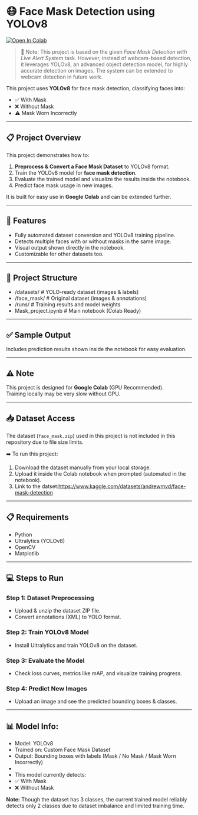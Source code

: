 # 😷 Face Mask Detection using YOLOv8

[![Open In Colab](https://colab.research.google.com/assets/colab-badge.svg)](
https://colab.research.google.com/github/Amogh-7pai/Face-Mask-Detection-YOLOv8/blob/main/Mask_project.ipynb)

> 🚨 Note:
> This project is based on the given *Face Mask Detection with Live Alert System* task.
> However, instead of webcam-based detection, it leverages YOLOv8, an advanced object detection model, for highly accurate detection on images.
> The system can be extended to webcam detection in future work.

This project uses **YOLOv8** for face mask detection, classifying faces into:
- ✅ With Mask
- ❌ Without Mask
- ⚠️ Mask Worn Incorrectly

---

## 📋 Project Overview

This project demonstrates how to:
1. **Preprocess & Convert a Face Mask Dataset** to YOLOv8 format.
2. Train the YOLOv8 model for **face mask detection**.
3. Evaluate the trained model and visualize the results inside the notebook.
4. Predict face mask usage in new images.

It is built for easy use in **Google Colab** and can be extended further.

---

## 🚀 Features
- Fully automated dataset conversion and YOLOv8 training pipeline.
- Detects multiple faces with or without masks in the same image.
- Visual output shown directly in the notebook.
- Customizable for other datasets too.

---

## 📂 Project Structure
- /datasets/           # YOLO-ready dataset (images & labels)
- /face_mask/          # Original dataset (images & annotations)
- /runs/               # Training results and model weights
- Mask_project.ipynb   # Main notebook (Colab Ready)

---

## ✅ Sample Output
Includes prediction results shown inside the notebook for easy evaluation.

---

## ⚠️ Note
This project is designed for **Google Colab** (GPU Recommended).  
Training locally may be very slow without GPU.

---

## 📥 Dataset Access
The dataset (`face_mask.zip`) used in this project is not included in this repository due to file size limits.

➡️ To run this project:
1. Download the dataset manually from your local storage.
2. Upload it inside the Colab notebook when prompted (automated in the notebook).
3. Link to the datset:https://www.kaggle.com/datasets/andrewmvd/face-mask-detection

---

## 📋 Requirements
- Python  
- Ultralytics (YOLOv8)  
- OpenCV  
- Matplotlib  

---

## 💻 Steps to Run
### Step 1: Dataset Preprocessing  
- Upload & unzip the dataset ZIP file.
- Convert annotations (XML) to YOLO format.

### Step 2: Train YOLOv8 Model  
- Install Ultralytics and train YOLOv8 on the dataset.

### Step 3: Evaluate the Model  
- Check loss curves, metrics like mAP, and visualize training progress.

### Step 4: Predict New Images  
- Upload an image and see the predicted bounding boxes & classes.

---

## 📊 Model Info:
- Model: YOLOv8  
- Trained on: Custom Face Mask Dataset  
- Output: Bounding boxes with labels (Mask / No Mask / Mask Worn Incorrectly)
- 
- This model currently detects:
- ✅ With Mask
- ❌ Without Mask

**Note:** Though the dataset has 3 classes, the current trained model reliably detects only 2 classes due to dataset imbalance and limited training time.
